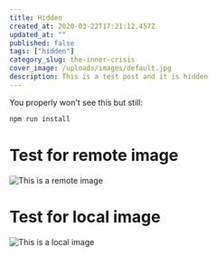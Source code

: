 ```yaml
---
title: Hidden
created_at: 2020-03-22T17:21:12.457Z
updated_at: ""
published: false
tags: ["hidden"]
category_slug: the-inner-crisis
cover_image: /uploads/images/default.jpg
description: This is a test post and it is hidden
---
```


You properly won't see this but still:

```bash
npm run install
```

# Test for remote image

![This is a remote image](https://steamuserimages-a.akamaihd.net/ugc/1190587229906118910/20E7530397BAB1EFC9742B8C5F3055B403A81C17/)

# Test for local image

![This is a local image](/uploads/images/gridsome.jpg)
